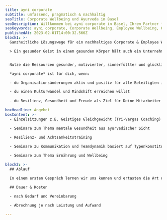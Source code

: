 ```yaml
---
title: ayni corporate
subtitle: umfassend, pragmatisch & nachhaltig
seoTitle: Corporate Wellbeing und Ayurveda in Basel
seoDescription: Willkommen bei ayni corporate in Basel, Ihrem Partner für umfassende, pragmatische und nachhaltige Lösungen im Bereich Corporate & Employee Wellbeing. Wir bieten Einzelsitzungen, Seminare und Trainings zu Themen wie Resilienz, Achtsamkeit und Teamdynamik. Flexible Dauer und Kosten. Gestalten Sie einen gesunden und resilienten Arbeitsplatz heute.
seoKeywords: ayni corporate, Corporate Wellbeing, Employee Wellbeing, Organisationsentwicklung, Kulturwandel, Resilienz, Teamdynamik
publishedAt: 2023-02-01T14:00:32.566Z
block1: >-
  Ganzheitliche Lösungswege für ein nachhaltiges Corporate & Employee Wellbeing.

  > Ein gesunder Geist in einem gesunden Körper hält auch ein Unternehmen gesund!


  Nutze die Ressourcen gesunder, motivierter, sinnerfüllter und glücklicher Menschen, um das Unternehmen gesund zu halten.

  *ayni corporate* ist für dich, wenn:

  - du Organisationsänderungen aktiv und positiv für alle Beteiligten in Angriff nehmen willst

  - du einen Kulturwandel und Mindshift erreichen willst
  
  - du Resilienz, Gesundheit und Freude als Ziel für Deine Mitarbeiter und Organisation siehst

boxHeadline: Angebot
boxContent: >-
  - Einzelsitzungen z.B. Geistiges Gleichgewicht (Tri-Vargas Coaching)

  - Seminare zum Thema mentale Gesundheit aus ayurvedischer Sicht
  
  - Resilienz- und Achtsamkeitstraining

  - Seminare zu Kommunikation und Teamdynamik basiert auf Typenkonstitution

  - Seminare zum Thema Ernährung und Wellbeing

block2: >-
  ## Ablauf

  In einem ersten Gespräch lernen wir uns kennen und ertasten die Art und Weise der Zusammenarbeit. Mit dem Konzept und Definition der Themen / Bereiche entscheiden wir über Deliverables sowie den Zeithorizont der Zusammenarbeit.

  ## Dauer & Kosten

  - nach Bedarf und Vereinbarung
  
  - Abrechnung je nach Leistung und Aufwand

---
```


